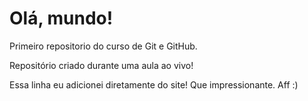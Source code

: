 # Olá, mundo!
 Primeiro repositorio do curso de Git e GitHub.

 Repositório criado durante uma aula ao vivo!
 
 Essa linha eu adicionei diretamente do site! Que impressionante. Aff :)
